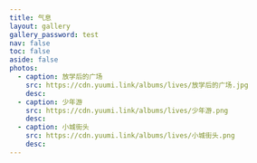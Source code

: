 ```yaml
---
title: 气息
layout: gallery
gallery_password: test
nav: false
toc: false
aside: false
photos:
  - caption: 放学后的广场
    src: https://cdn.yuumi.link/albums/lives/放学后的广场.jpg
    desc: 
  - caption: 少年游
    src: https://cdn.yuumi.link/albums/lives/少年游.png
    desc: 
  - caption: 小城街头
    src: https://cdn.yuumi.link/albums/lives/小城街头.png
    desc: 
---
```

